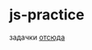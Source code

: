 # js-practice
задачки [отсюда](https://gist.github.com/codedokode/ce30e7a036f18f416ae0#%D0%B7%D0%B0%D0%B4%D0%B0%D1%87%D0%BA%D0%B8-%D0%BD%D0%B0-js)

